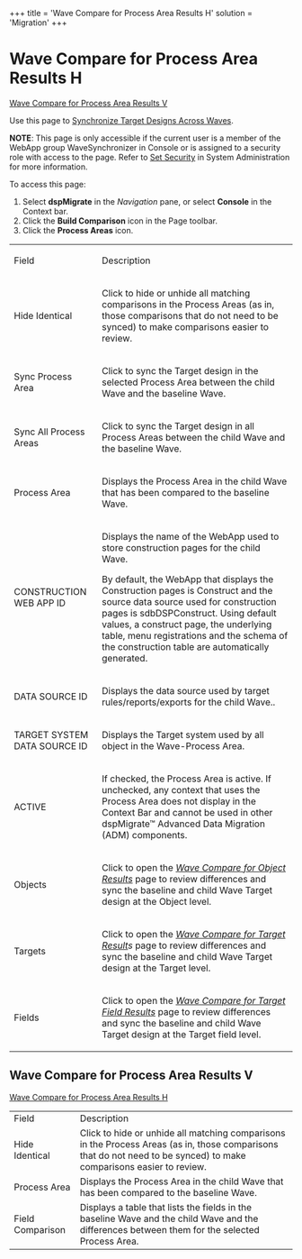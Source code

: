 +++
title = 'Wave Compare for Process Area Results H'
solution = 'Migration'
+++

# Wave Compare for Process Area Results H

[Wave Compare for Process Area Results
V](Wave_Compare_for_Process_Area_Results_H#Wave_Compare_for_Process_Area_Results_V)

<div class="use" data-xmlns="">

Use this page to [Synchronize Target Designs Across
Waves](../Use_Cases/Synchronize_Target_Designs_Across_Waves).

</div>

**NOTE**: This page is only accessible if the current user is a member
of the WebApp group WaveSynchronizer in Console or is assigned to a
security role with access to the page. Refer to [Set
Security](../../../Platform/Sys_Admin/Use_Cases/Setting_security) in
System Administration for more information.

To access this page:

1.  Select
    <span style="font-weight: bold;" data-xmlns="http://www.w3.org/1999/xhtml">dspMigrate</span>
    in the
    <span style="font-style: italic;" data-xmlns="http://www.w3.org/1999/xhtml">Navigation</span>
    pane, or select
    <span style="font-weight: bold;" data-xmlns="http://www.w3.org/1999/xhtml">Console</span>
    in the Context bar.
2.  Click the
    <span style="font-weight: bold;" data-xmlns="http://www.w3.org/1999/xhtml">
    Build Comparison</span> icon in the Page toolbar.
3.  Click the
    <span style="font-weight: bold;" data-xmlns="http://www.w3.org/1999/xhtml">Process
    Areas</span> icon.

<table>
<tbody>
<tr class="odd">
<td><p>Field</p></td>
<td><p>Description</p></td>
</tr>
<tr class="even">
<td><p>Hide Identical</p></td>
<td><p>Click to hide or unhide all matching comparisons in the Process Areas (as in, those comparisons that do not need to be synced) to make comparisons easier to review.</p></td>
</tr>
<tr class="odd">
<td><p>Sync Process Area</p></td>
<td><p>Click to sync the Target design in the selected Process Area between the child Wave and the baseline Wave.</p></td>
</tr>
<tr class="even">
<td><p>Sync All Process Areas</p></td>
<td><p>Click to sync the Target design in all Process Areas between the child Wave and the baseline Wave.</p></td>
</tr>
<tr class="odd">
<td><p>Process Area</p></td>
<td><p>Displays the Process Area in the child Wave that has been compared to the baseline Wave.</p></td>
</tr>
<tr class="even">
<td><p>CONSTRUCTION WEB APP ID</p></td>
<td><p>Displays the name of the WebApp used to store construction pages for the child Wave.</p>
<p>By default, the WebApp that displays the Construction pages is Construct and the source data source used for construction pages is sdbDSPConstruct. Using default values, a construct page, the underlying table, menu registrations and the schema of the construction table are automatically generated.</p></td>
</tr>
<tr class="odd">
<td><p>DATA SOURCE ID</p></td>
<td><p>Displays the data source used by target rules/reports/exports for the child Wave..</p></td>
</tr>
<tr class="even">
<td><p>TARGET SYSTEM DATA SOURCE ID</p></td>
<td><p>Displays the Target system used by all object in the Wave-Process Area.</p></td>
</tr>
<tr class="odd">
<td><p>ACTIVE</p></td>
<td><p>If checked, the Process Area is active. If unchecked, any context that uses the Process Area does not display in the Context Bar and cannot be used in other dspMigrate™ Advanced Data Migration (ADM) components.</p></td>
</tr>
<tr class="even">
<td><p>Objects</p></td>
<td><p>Click to open the <em><a href="Wave_Compare_for_Object_Results_H">Wave Compare for Object Results</a></em> page to review differences and sync the baseline and child Wave Target design at the Object level.</p></td>
</tr>
<tr class="odd">
<td><p>Targets</p></td>
<td><p>Click to open the <em><a href="Wave_Compare_for_Target_Results">Wave Compare for Target Result</a>s</em> page to review differences and sync the baseline and child Wave Target design at the Target level.</p></td>
</tr>
<tr class="even">
<td><p>Fields</p></td>
<td><p>Click to open the <em><a href="Wave_Compare_for_Target_Field_Results">Wave Compare for Target Field Results</a></em> page to review differences and sync the baseline and child Wave Target design at the Target field level.</p></td>
</tr>
</tbody>
</table>

## <span id="Wave_Compare_for_Process_Area_Results_V"></span>Wave Compare for Process Area Results V

[Wave Compare for Process Area Results
H](Wave_Compare_for_Process_Area_Results_H)

|                  |                                                                                                                                                                      |
| ---------------- | -------------------------------------------------------------------------------------------------------------------------------------------------------------------- |
| Field            | Description                                                                                                                                                          |
| Hide Identical   | Click to hide or unhide all matching comparisons in the Process Areas (as in, those comparisons that do not need to be synced) to make comparisons easier to review. |
| Process Area     | Displays the Process Area in the child Wave that has been compared to the baseline Wave.                                                                             |
| Field Comparison | Displays a table that lists the fields in the baseline Wave and the child Wave and the differences between them for the selected Process Area.                       |
